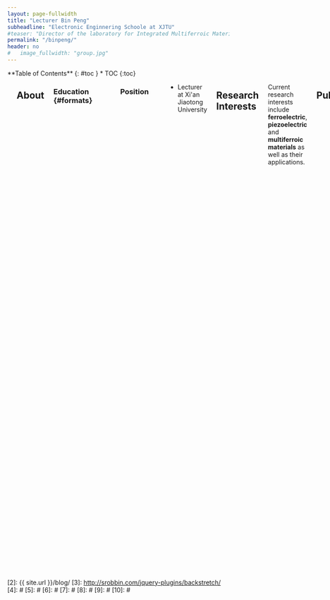 ```yaml
---
layout: page-fullwidth
title: "Lecturer Bin Peng"
subheadline: "Electronic Enginnering Schoole at XJTU"
#teaser: "Director of the laboratory for Integrated Multiferroic Materials and Devices"
permalink: "/binpeng/"
header: no
#   image_fullwidth: "group.jpg"
---
```

<div class="row">
<div class="medium-4 medium-push-8 columns" markdown="1">
<div class="panel radius" markdown="1">
**Table of Contents**
{: #toc }
*  TOC
{:toc}
</div>
</div><!-- /.medium-4.columns -->



<div class="medium-8 medium-pull-4 columns" markdown="1">
<img src="{{ site.urlimg }}bppho.png" alt="">

## About

### Education   {#formats}
<hr>
<table style="border:none;background:none;">
<tr>
    <th>Ph.D.</th>
    <th>Materials Science and Engineering </th>
    <th>Tsinghua University</th>
    <th>2009 to 2015.01</th>
</tr>
<tr style="border:none;background:none;">
    <th>B.A.</th>
    <th>Materials Science and Engineering</th>
    <th>Central South University</th>
    <th>2005 to 2009</th>
</tr>
</table >

### Position
<hr>
<ul>
<li>Lecturer at Xi'an Jiaotong University</li>
</ul>

## Research Interests
Current research interests include <strong>ferroelectric</strong>, <strong>piezoelectric</strong> and <strong>multiferroic materials</strong> as well as their applications.

## Publications

<hr>
<ol>
<li><h5>B. Peng, Z. Y. Zhou, T. X. Nan, G. H. Dong, M. M. Feng, Q. Yang, X. J. Wang, S. S. Zhao, D. Xian, J. Zhuang-De, W. Ren, Z. G. Ye, N. X. Sung, and M. Liu. Deterministic Switching of Perpendicular Magnetic Anisotropy by Voltage Control of Spin Reorientation Transition in (Co/Pt)3/Pb(Mg1/3Nb2/3)O3-PbTiO3 Multiferroic Heterostructures. ACS Nano 11, 4337 (2017).</h5></li>
<li><h5>B. Peng, C. X. Zhang, Y. Yan, and M. Liu. Voltage-Impulse-Induced Nonvolatile Control of Inductance in Tunable Magnetoelectric Inductors. Phys. Rev. Appl. 7, 044015 (2017).</h5></li>
<li><h5>B. Peng, Z. K. Xie, Z. X. Yue, and L. T. Li. Improvement of the recoverable energy storage density and efficiency by utilizing the linear dielectric response in ferroelectric capacitors. Appl. Phys. Lett. 105, 052904 (2014).</h5></li>
<li><h5>B. Peng, Z. K. Xie, Z. X. Yue, and L. T. Li. Temperature-dependent polarization back-switching and dielectric nonlinearity in PbZr0.4Ti0.6O3 ferroelectric thin films. J. Appl. Phys. 116, 034109 (2014).</h5></li>
<li><h5>B. Peng, Z. X. Yue, S. Q. Meng, X. Q. Xi, and L. T. Li. Characterization of domains reorientation in multilayer piezoelectric ceramic actuators by polarized raman spectroscopy. J. Am. Ceram. Soc. 95, 2766 (2012).</h5></li>
<li><h5>B. Peng, Z. X. Yue, and L. T. Li. Evaluation of domain wall motion during polymorphic phase transition in (K, Na)NbO3-based piezoelectric ceramics by nonlinear response measurements. J. Appl. Phys. 109, 054107 (2011).</h5></li>
</ol>

## Contact 
<hr>
<dl>
<dt><h3>Bin Peng</h3></dt>
<dd>
<p>School of Electronic and Information Engineering </p>
<p>Xi'an Jiaotong University </p>
<p>28 W. Xianning Rd.</p>
<p>Xi'an, Shannxi 710049, China </p>
<p>Email: pengbin@xjtu.edu.cn</p>
</dd>
</dl>


</div><!-- /.medium-8.columns -->
</div><!-- /.row -->

 [1]: http://kramdown.gettalong.org/converter/html.html#toc
 [2]: {{ site.url }}/blog/
 [3]: http://srobbin.com/jquery-plugins/backstretch/
 [4]: #
 [5]: #
 [6]: #
 [7]: #
 [8]: #
 [9]: #
 [10]: #